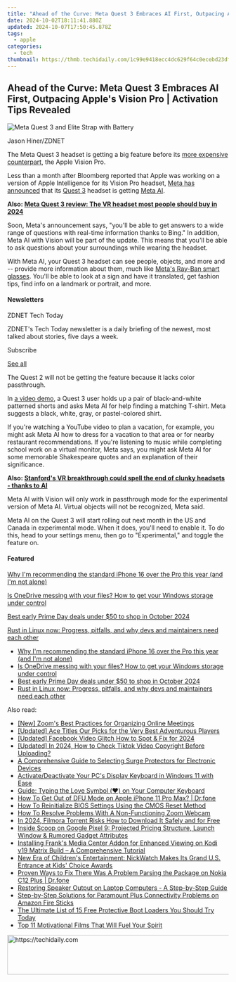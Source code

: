 ```yaml
---
title: "Ahead of the Curve: Meta Quest 3 Embraces AI First, Outpacing Apple's Vision Pro | Activation Tips Revealed | ZDNet"
date: 2024-10-02T18:11:41.880Z
updated: 2024-10-07T17:50:45.878Z
tags:
  - apple
categories:
  - tech
thumbnail: https://thmb.techidaily.com/1c99e9418ecc4dc629f64c0ecebd23df13aefb6fa3c20ff530d506800c2c3a64.jpg
---
```


## Ahead of the Curve: Meta Quest 3 Embraces AI First, Outpacing Apple's Vision Pro | Activation Tips Revealed

![Meta Quest 3 and Elite Strap with Battery](https://www.zdnet.com/a/img/resize/be159a8ccf5585e01cd17053b73e96619411549c/2023/12/26/38a74981-ea51-4628-8a07-641a0df834b5/quest-3-with-battery-strap.jpg?auto=webp&width=1280)

Jason Hiner/ZDNET

The Meta Quest 3 headset is getting a big feature before its [more expensive counterpart](https://www.zdnet.com/article/i-configured-vision-pro-with-apples-highest-upgrades-and-the-price-was-surprisingly-fair/), the Apple Vision Pro.

Less than a month after Bloomberg reported that Apple was working on a version of Apple Intelligence for its Vision Pro headset, [Meta has announced](https://www.meta.com/blog/quest/meta-ai-on-meta-quest-3/) that its [Quest 3](https://www.zdnet.com/article/meta-quest-3-review/) headset is getting [Meta AI](https://www.zdnet.com/article/meta-inches-toward-open-source-ai-with-new-llama-3-1/). 

**Also: [Meta Quest 3 review: The VR headset most people should buy in 2024](https://www.zdnet.com/article/meta-quest-3-review/)**

Soon, Meta's announcement says, "you'll be able to get answers to a wide range of questions with real-time information thanks to Bing." In addition, Meta AI with Vision will be part of the update. This means that you'll be able to ask questions about your surroundings while wearing the headset.

With Meta AI, your Quest 3 headset can see people, objects, and more and -- provide more information about them, much like [Meta's Ray-Ban smart glasses](https://www.zdnet.com/article/why-metas-ray-ban-smart-glasses-are-my-favorite-tech-purchase-this-year/). You'll be able to look at a sign and have it translated, get fashion tips, find info on a landmark or portrait, and more.

#### Newsletters

ZDNET Tech Today

ZDNET's Tech Today newsletter is a daily briefing of the newest, most talked about stories, five days a week.

 Subscribe

[See all](https://www.zdnet.com/newsletters/)

The Quest 2 will not be getting the feature because it lacks color passthrough.

In [a video demo](https://www.youtube.com/watch?v=ub0KESi8VEY&t=28s), a Quest 3 user holds up a pair of black-and-white patterned shorts and asks Meta AI for help finding a matching T-shirt. Meta suggests a black, white, gray, or pastel-colored shirt. 

If you're watching a YouTube video to plan a vacation, for example, you might ask Meta AI how to dress for a vacation to that area or for nearby restaurant recommendations. If you're listening to music while completing school work on a virtual monitor, Meta says, you might ask Meta AI for some memorable Shakespeare quotes and an explanation of their significance.

**Also: [Stanford's VR breakthrough could spell the end of clunky headsets - thanks to AI](https://www.zdnet.com/article/stanfords-breakthrough-could-spell-the-end-for-clunky-vr-headsets-thanks-to-ai/)**

Meta AI with Vision will only work in passthrough mode for the experimental version of Meta AI. Virtual objects will not be recognized, Meta said.

Meta AI on the Quest 3 will start rolling out next month in the US and Canada in experimental mode. When it does, you'll need to enable it. To do this, head to your settings menu, then go to "Experimental," and toggle the feature on.

#### Featured

[Why I'm recommending the standard iPhone 16 over the Pro this year (and I'm not alone)](https://www.zdnet.com/article/why-im-recommending-the-standard-iphone-16-over-the-pro-this-year-and-im-not-alone/ "Why I'm recommending the standard iPhone 16 over the Pro this year (and I'm not alone)")

[Is OneDrive messing with your files? How to get your Windows storage under control](https://www.zdnet.com/article/is-onedrive-messing-with-your-files-how-to-get-your-windows-storage-under-control/ "Is OneDrive messing with your files? How to get your Windows storage under control")

[Best early Prime Day deals under $50 to shop in October 2024](https://www.zdnet.com/article/best-early-prime-day-deals-under-50/ "Best early Prime Day deals under $50 to shop in October 2024")

[Rust in Linux now: Progress, pitfalls, and why devs and maintainers need each other](https://www.zdnet.com/article/rust-in-linux-now-progress-pitfalls-and-why-devs-and-maintainers-need-each-other/ "Rust in Linux now: Progress, pitfalls, and why devs and maintainers need each other")

* [Why I'm recommending the standard iPhone 16 over the Pro this year (and I'm not alone)](https://www.zdnet.com/article/why-im-recommending-the-standard-iphone-16-over-the-pro-this-year-and-im-not-alone/ "Why I'm recommending the standard iPhone 16 over the Pro this year (and I'm not alone)")
* [Is OneDrive messing with your files? How to get your Windows storage under control](https://www.zdnet.com/article/is-onedrive-messing-with-your-files-how-to-get-your-windows-storage-under-control/ "Is OneDrive messing with your files? How to get your Windows storage under control")
* [Best early Prime Day deals under $50 to shop in October 2024](https://www.zdnet.com/article/best-early-prime-day-deals-under-50/ "Best early Prime Day deals under $50 to shop in October 2024")
* [Rust in Linux now: Progress, pitfalls, and why devs and maintainers need each other](https://www.zdnet.com/article/rust-in-linux-now-progress-pitfalls-and-why-devs-and-maintainers-need-each-other/ "Rust in Linux now: Progress, pitfalls, and why devs and maintainers need each other")

<ins class="adsbygoogle"
     style="display:block"
     data-ad-format="autorelaxed"
     data-ad-client="ca-pub-7571918770474297"
     data-ad-slot="1223367746"></ins>

<ins class="adsbygoogle"
     style="display:block"
     data-ad-client="ca-pub-7571918770474297"
     data-ad-slot="8358498916"
     data-ad-format="auto"
     data-full-width-responsive="true"></ins>

<span class="atpl-alsoreadstyle">Also read:</span>
<div><ul>
<li><a href="https://video-screen-grab.techidaily.com/new-zooms-best-practices-for-organizing-online-meetings/"><u>[New] Zoom's Best Practices for Organizing Online Meetings</u></a></li>
<li><a href="https://video-capture.techidaily.com/updated-ace-titles-our-picks-for-the-very-best-adventurous-players/"><u>[Updated] Ace Titles Our Picks for the Very Best Adventurous Players</u></a></li>
<li><a href="https://facebook-video-content.techidaily.com/updated-facebook-video-glitch-how-to-spot-and-fix-for-2024/"><u>[Updated] Facebook Video Glitch How to Spot & Fix for 2024</u></a></li>
<li><a href="https://tiktok-videos.techidaily.com/updated-in-2024-how-to-check-tiktok-video-copyright-before-uploading/"><u>[Updated] In 2024, How to Check Tiktok Video Copyright Before Uploading?</u></a></li>
<li><a href="https://techno-recovery.techidaily.com/a-comprehensive-guide-to-selecting-surge-protectors-for-electronic-devices/"><u>A Comprehensive Guide to Selecting Surge Protectors for Electronic Devices</u></a></li>
<li><a href="https://techno-recovery.techidaily.com/activatedeactivate-your-pcs-display-keyboard-in-windows-11-with-ease/"><u>Activate/Deactivate Your PC's Display Keyboard in Windows 11 with Ease</u></a></li>
<li><a href="https://techno-recovery.techidaily.com/guide-typing-the-love-symbol-on-your-computer-keyboard/"><u>Guide: Typing the Love Symbol (❤️) on Your Computer Keyboard</u></a></li>
<li><a href="https://techidaily.com/how-to-get-out-of-dfu-mode-on-apple-iphone-11-pro-max-drfone-by-drfone-ios-system-repair-ios-system-repair/"><u>How To Get Out of DFU Mode on Apple iPhone 11 Pro Max? | Dr.fone</u></a></li>
<li><a href="https://techno-recovery.techidaily.com/how-to-reinitialize-bios-settings-using-the-cmos-reset-method/"><u>How To Reinitialize BIOS Settings Using the CMOS Reset Method</u></a></li>
<li><a href="https://techno-recovery.techidaily.com/how-to-resolve-problems-with-a-non-functioning-zoom-webcam/"><u>How To Resolve Problems With A Non-Functioning Zoom Webcam</u></a></li>
<li><a href="https://ai-driven-video-production.techidaily.com/in-2024-filmora-torrent-risks-how-to-download-it-safely-and-for-free/"><u>In 2024, Filmora Torrent Risks How to Download It Safely and for Free</u></a></li>
<li><a href="https://techno-recovery.techidaily.com/inside-scoop-on-google-pixel-9-projected-pricing-structure-launch-window-and-rumored-gadget-attributes/"><u>Inside Scoop on Google Pixel 9: Projected Pricing Structure, Launch Window & Rumored Gadget Attributes</u></a></li>
<li><a href="https://tech-hub.techidaily.com/installing-franks-media-center-addon-for-enhanced-viewing-on-kodi-v19-matrix-build-a-comprehensive-tutorial/"><u>Installing Frank's Media Center Addon for Enhanced Viewing on Kodi v19 Matrix Build – A Comprehensive Tutorial</u></a></li>
<li><a href="https://buynow-info.techidaily.com/new-era-of-childrens-entertainment-nickwatch-makes-its-grand-us-entrance-at-kids-choice-awards/"><u>New Era of Children's Entertainment: NickWatch Makes Its Grand U.S. Entrance at Kids' Choice Awards</u></a></li>
<li><a href="https://fix-guide.techidaily.com/proven-ways-to-fix-there-was-a-problem-parsing-the-package-on-nokia-c12-plus-drfone-by-drfone-fix-android-problems-fix-android-problems/"><u>Proven Ways to Fix There Was A Problem Parsing the Package on Nokia C12 Plus | Dr.fone</u></a></li>
<li><a href="https://sound-issues.techidaily.com/restoring-speaker-output-on-laptop-computers-a-step-by-step-guide/"><u>Restoring Speaker Output on Laptop Computers - A Step-by-Step Guide</u></a></li>
<li><a href="https://techno-recovery.techidaily.com/step-by-step-solutions-for-paramount-plus-connectivity-problems-on-amazon-fire-sticks/"><u>Step-by-Step Solutions for Paramount Plus Connectivity Problems on Amazon Fire Sticks</u></a></li>
<li><a href="https://techno-recovery.techidaily.com/the-ultimate-list-of-15-free-protective-boot-loaders-you-should-try-today/"><u>The Ultimate List of 15 Free Protective Boot Loaders You Should Try Today</u></a></li>
<li><a href="https://techno-recovery.techidaily.com/top-11-motivational-films-that-will-fuel-your-spirit/"><u>Top 11 Motivational Films That Will Fuel Your Spirit</u></a></li>
</ul></div>

<!-- affiliate ads begin -->
<a href="https://ursime.pxf.io/c/5597632/2136545/16384" target="_top" id="2136545">
  <img src="//a.impactradius-go.com/display-ad/16384-2136545" border="0" alt="https://techidaily.com" width="728" height="90"/>
</a>
<img height="0" width="0" src="https://ursime.pxf.io/i/5597632/2136545/16384" style="position:absolute;visibility:hidden;" border="0" />
<!-- affiliate ads end -->

